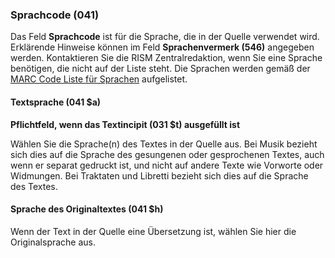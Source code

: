### Sprachcode (041)

Das Feld **Sprachcode** ist für die Sprache, die in der Quelle verwendet wird. Erklärende Hinweise können im Feld **Sprachenvermerk (546)** angegeben werden. Kontaktieren Sie die RISM Zentralredaktion, wenn Sie eine Sprache benötigen, die nicht auf der Liste steht. Die Sprachen werden gemäß der [MARC Code Liste für Sprachen](https://www.loc.gov/marc/languages/language_code.html) aufgelistet.

#### Textsprache (041 $a)

**Pflichtfeld, wenn das Textincipit (031 $t) ausgefüllt ist**

Wählen Sie die Sprache(n) des Textes in der Quelle aus. Bei Musik bezieht sich dies auf die Sprache des gesungenen oder gesprochenen Textes, auch wenn er separat gedruckt ist, und nicht auf andere Texte wie Vorworte oder Widmungen. Bei Traktaten und Libretti bezieht sich dies auf die Sprache des Textes.


#### Sprache des Originaltextes (041 $h)

Wenn der Text in der Quelle eine Übersetzung ist, wählen Sie hier die Originalsprache aus.
